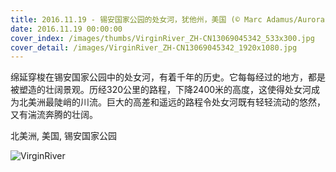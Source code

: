 ```yaml
---
title: 2016.11.19 - 锡安国家公园的处女河，犹他州，美国 (© Marc Adamus/Aurora Photos)
date: 2016.11.19 00:00:00
cover_index: /images/thumbs/VirginRiver_ZH-CN13069045342_533x300.jpg
cover_detail: /images/VirginRiver_ZH-CN13069045342_1920x1080.jpg
---
```


绵延穿梭在锡安国家公园中的处女河，有着千年的历史。它每每经过的地方，都是被塑造的壮阔景观。历经320公里的路程，下降2400米的高度，这使得处女河成为北美洲最陡峭的川流。巨大的高差和遥远的路程令处女河既有轻轻流动的悠然，又有湍流奔腾的壮阔。

北美洲, 美国, 锡安国家公园

![VirginRiver](/images/VirginRiver_ZH-CN13069045342_1920x1080.jpg)
